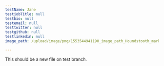 ```yaml
---
testName: Jane
testjobTitle: null
testbio: null
testemail: null
testtwitter: null
testgithub: null
testlinkedin: null
image_path: /upload/image/png/1553544941190_image_path_Houndstooth_markdown.png

---
```


<p>This should be a new file on test branch.</p>

